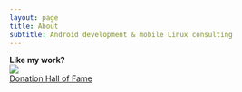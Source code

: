 ```yaml
---
layout: page
title: About
subtitle: Android development & mobile Linux consulting
---
```


**Like my work?**  
[<img src="https://www.paypalobjects.com/en_US/i/btn/btn_donate_LG.gif">](https://www.paypal.com/cgi-bin/webscr?cmd=_s-xclick&hosted_button_id=L75PPUJK3DW3E)  
[Donation Hall of Fame](https://docs.google.com/document/d/1x7Y2Rnu0gWyDm0uZ6RP-W0uPM6YHAI-iqrAQRquMicU/)
